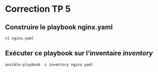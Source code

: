 # Correction TP 5


## Construire le playbook **nginx.yaml** 

```Shell
vi nginx.yaml
```

## Exécuter ce playbook sur l’inventaire *inventory*

```Shell
ansible-playbook -i inventory nginx.yaml
```
